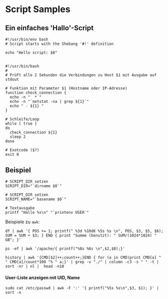 # Script Samples

## Ein einfaches 'Hallo'-Script

```
#!/usr/bin/env bash
# Script starts with the Shebang '#!' definition

echo "Hello script: $0"
```
## 

```
#!/usr/bin/bash
#
# Prüft alle 2 Sekunden die Verbindungen zu Host $1 mit Ausgabe auf stdout

# Funktion mit Parameter $1 (Hostname oder IP-Adresse)
function check_connection {
  echo -n "  * "
  echo -n "`netstat -na | grep ${1}`"
  echo " - ${1} "
}

# Schleife/Loop
while [ true ]
do
  check_connection ${1}
  sleep 2
done

# Exotcode ($?)
exit 0
```

## Beispiel

```
# SCRIPT_DIR setzen
SCRIPT_DIR="`dirname $0`"

# SCRIPT_DIR setzen
SCRIPT_NAME="`basename $0`"

# Textausgabe
printf "Hallo %s\n" "`printenv USER`"
```

Beispiele zu `awk`:

```
df | awk '{ POS += 1; printf(" %3d %10dK %5s %s \n", POS, $3, $5, $6); SUM = SUM + $3; } END { print "Summe (benutzt): " SUM/(1024*1024) " GB"; }'
```

```
ps -ef | awk '/apache/{ printf("%8s %6s \n",$2,$8);}'
```

``` 
history | awk '{CMD[$2]++;count++;}END { for (a in CMD)print CMD[a] " " CMD[a]/count*100 "% " a;}' | grep -v "./" | column -c3 -s " " -t | sort -nr | nl |  head -n10
``` 

#### User-Liste anzeigen mit UID, Name

```
sudo cat /etc/passwd | awk -F ':' '{ printf("%5s %s\n",$3, $1); }' | sort -n
```
